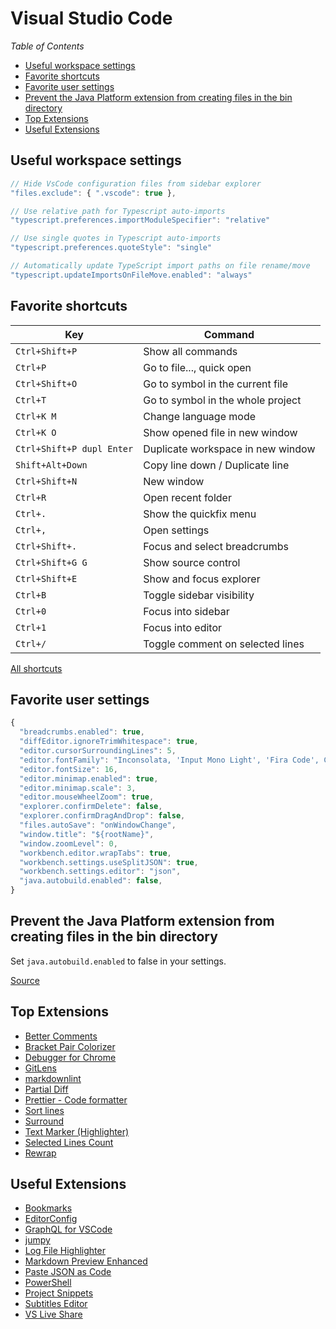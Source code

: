 # Visual Studio Code

_Table of Contents_

<!-- START doctoc generated TOC please keep comment here to allow auto update -->
<!-- DON'T EDIT THIS SECTION, INSTEAD RE-RUN doctoc TO UPDATE -->
<!-- generated with [DocToc](https://github.com/thlorenz/doctoc) -->

- [Useful workspace settings](#useful-workspace-settings)
- [Favorite shortcuts](#favorite-shortcuts)
- [Favorite user settings](#favorite-user-settings)
- [Prevent the Java Platform extension from creating files in the bin directory](#prevent-the-java-platform-extension-from-creating-files-in-the-bin-directory)
- [Top Extensions](#top-extensions)
- [Useful Extensions](#useful-extensions)

<!-- END doctoc generated TOC please keep comment here to allow auto update -->

## Useful workspace settings

```js
// Hide VsCode configuration files from sidebar explorer
"files.exclude": { ".vscode": true },

// Use relative path for Typescript auto-imports
"typescript.preferences.importModuleSpecifier": "relative"

// Use single quotes in Typescript auto-imports
"typescript.preferences.quoteStyle": "single"

// Automatically update TypeScript import paths on file rename/move
"typescript.updateImportsOnFileMove.enabled": "always"
```

## Favorite shortcuts

| Key                       | Command                           |
| ------------------------- | --------------------------------- |
| `Ctrl+Shift+P`            | Show all commands                 |
| `Ctrl+P`                  | Go to file..., quick open         |
| `Ctrl+Shift+O`            | Go to symbol in the current file  |
| `Ctrl+T`                  | Go to symbol in the whole project |
| `Ctrl+K M`                | Change language mode              |
| `Ctrl+K O`                | Show opened file in new window    |
| `Ctrl+Shift+P dupl Enter` | Duplicate workspace in new window |
| `Shift+Alt+Down`          | Copy line down / Duplicate line   |
| `Ctrl+Shift+N`            | New window                        |
| `Ctrl+R`                  | Open recent folder                |
| `Ctrl+.`                  | Show the quickfix menu            |
| `Ctrl+,`                  | Open settings                     |
| `Ctrl+Shift+.`            | Focus and select breadcrumbs      |
| `Ctrl+Shift+G G`          | Show source control               |
| `Ctrl+Shift+E`            | Show and focus explorer           |
| `Ctrl+B`                  | Toggle sidebar visibility         |
| `Ctrl+0`                  | Focus into sidebar                |
| `Ctrl+1`                  | Focus into editor                 |
| `Ctrl+/`                  | Toggle comment on selected lines  |

[All shortcuts](https://code.visualstudio.com/docs/getstarted/keybindings)

## Favorite user settings

```js
{
  "breadcrumbs.enabled": true,
  "diffEditor.ignoreTrimWhitespace": true,
  "editor.cursorSurroundingLines": 5,
  "editor.fontFamily": "Inconsolata, 'Input Mono Light', 'Fira Code', Consolas, 'Courier New', monospace",
  "editor.fontSize": 16,
  "editor.minimap.enabled": true,
  "editor.minimap.scale": 3,
  "editor.mouseWheelZoom": true,
  "explorer.confirmDelete": false,
  "explorer.confirmDragAndDrop": false,
  "files.autoSave": "onWindowChange",
  "window.title": "${rootName}",
  "window.zoomLevel": 0,
  "workbench.editor.wrapTabs": true,
  "workbench.settings.useSplitJSON": true,
  "workbench.settings.editor": "json",
  "java.autobuild.enabled": false,
}
```

## Prevent the Java Platform extension from creating files in the bin directory

Set `java.autobuild.enabled` to false in your settings.

[Source](https://github.com/redhat-developer/vscode-java/issues/634#issuecomment-2485241295)

## Top Extensions

- [Better Comments](https://marketplace.visualstudio.com/items?itemName=aaron-bond.better-comments)
- [Bracket Pair Colorizer](https://marketplace.visualstudio.com/items?itemName=CoenraadS.bracket-pair-colorizer)
- [Debugger for Chrome](https://marketplace.visualstudio.com/items?itemName=msjsdiag.debugger-for-chrome)
- [GitLens](https://marketplace.visualstudio.com/items?itemName=eamodio.gitlens)
- [markdownlint](https://marketplace.visualstudio.com/items?itemName=DavidAnson.vscode-markdownlint)
- [Partial Diff](https://marketplace.visualstudio.com/items?itemName=ryu1kn.partial-diff)
- [Prettier - Code formatter](https://marketplace.visualstudio.com/items?itemName=esbenp.prettier-vscode)
- [Sort lines](https://marketplace.visualstudio.com/items?itemName=Tyriar.sort-lines)
- [Surround](https://marketplace.visualstudio.com/items?itemName=yatki.vscode-surround)
- [Text Marker (Highlighter)](https://marketplace.visualstudio.com/items?itemName=ryu1kn.text-marker)
- [Selected Lines Count](https://marketplace.visualstudio.com/items?itemName=gurumukhi.selected-lines-count)
- [Rewrap](https://marketplace.visualstudio.com/items?itemName=stkb.rewrap)

## Useful Extensions

- [Bookmarks](https://marketplace.visualstudio.com/items?itemName=alefragnani.Bookmarks)
- [EditorConfig](https://marketplace.visualstudio.com/items?itemName=EditorConfig.EditorConfig)
- [GraphQL for VSCode](https://marketplace.visualstudio.com/items?itemName=kumar-harsh.graphql-for-vscode)
- [jumpy](https://marketplace.visualstudio.com/items?itemName=wmaurer.vscode-jumpy)
- [Log File Highlighter](https://marketplace.visualstudio.com/items?itemName=emilast.LogFileHighlighter)
- [Markdown Preview Enhanced](https://marketplace.visualstudio.com/items?itemName=shd101wyy.markdown-preview-enhanced)
- [Paste JSON as Code](https://marketplace.visualstudio.com/items?itemName=quicktype.quicktype)
- [PowerShell](https://marketplace.visualstudio.com/items?itemName=ms-vscode.PowerShell)
- [Project Snippets](https://marketplace.visualstudio.com/items?itemName=rebornix.project-snippets)
- [Subtitles Editor](https://marketplace.visualstudio.com/items?itemName=pepri.subtitles-editor)
- [VS Live Share](https://marketplace.visualstudio.com/items?itemName=MS-vsliveshare.vsliveshare)
